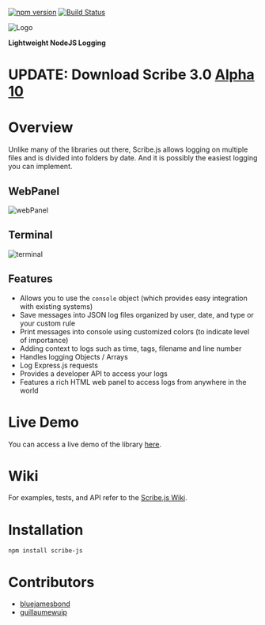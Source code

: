 [![npm version](https://badge.fury.io/js/scribe-js.svg)](http://badge.fury.io/js/scribe-js)  [![Build Status](https://travis-ci.org/bluejamesbond/Scribe.js.svg?branch=master)](https://travis-ci.org/bluejamesbond/Scribe.js)  
   
![Logo](https://raw.githubusercontent.com/bluejamesbond/Scribe.js/master/__misc/scribejs%20design%20logo%20%5Ba%5D.png)

**Lightweight NodeJS Logging**

# UPDATE: Download Scribe 3.0 [Alpha 10](https://github.com/bluejamesbond/Scribe.js/tree/dev)

# Overview

Unlike many of the libraries out there, Scribe.js allows logging on multiple files and is divided into folders by date. And it is possibly the easiest logging you can implement.

## WebPanel
![webPanel](__misc/webPanelDemo.gif)  

## Terminal
![terminal](__misc/terminalDemo.png)  

## Features

- Allows you to use the `console` object (which provides easy integration with existing systems)
- Save messages into JSON log files organized by user, date, and type or your custom rule
- Print messages into console using customized colors (to indicate level of importance)
- Adding context to logs such as time, tags, filename and line number
- Handles logging Objects / Arrays
- Log Express.js requests
- Provides a developer API to access your logs
- Features a rich HTML web panel to access logs from anywhere in the world

# Live Demo
You can access a live demo of the library [here](https://bluejamesbond.github.io/Scribe.js/).

# Wiki

For examples, tests, and API refer to the [Scribe.js Wiki](https://github.com/bluejamesbond/Scribe.js/wiki).

# Installation
```
npm install scribe-js
```

# Contributors

- [bluejamesbond](https://github.com/bluejamesbond)
- [guillaumewuip](https://github.com/guillaumewuip)
